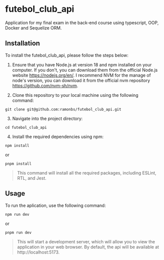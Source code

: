 # futebol_club_api

Application for my final exam in the back-end course using typescript, OOP, Docker and Sequelize ORM.

## Installation
To install the futebol_club_api, please follow the steps below:

1. Ensure that you have Node.js at version 18 and npm installed on your computer. If you don't, you can download them from the official Node.js website https://nodejs.org/en/. I recommend NVM for the manage of node's version, you can download it from the official nvm repository https://github.com/nvm-sh/nvm.

2. Clone this repository to your local machine using the following command:
```
git clone git@github.com:ramonbs/futebol_club_api.git
```

3. Navigate into the project directory:
```
cd futebol_club_api
```

4. Install the required dependencies using npm:
```
npm install
```
or

```
pnpm install
```

> This command will install all the required packages, including ESLint, RTL, and Jest.

## Usage
To run the aplication, use the following command:
```
npm run dev
```
or
```
pnpm run dev
```
> This will start a development server, which will allow you to view the application in your web browser. By default, the api will be available at http://localhost:5173.
